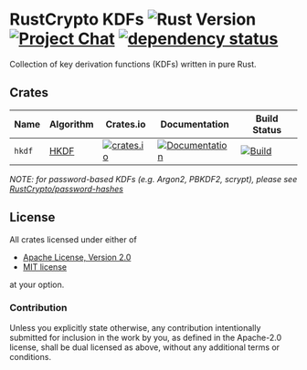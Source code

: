 # RustCrypto KDFs ![Rust Version][rustc-image] [![Project Chat][chat-image]][chat-link] [![dependency status][deps-image]][deps-link]

Collection of key derivation functions (KDFs) written in pure Rust.

## Crates

| Name   | Algorithm | Crates.io     | Documentation | Build Status |
|--------|-----------|---------------|---------------|--------------|
| `hkdf` | [HKDF]    | [![crates.io](https://img.shields.io/crates/v/hkdf.svg)](https://crates.io/crates/hkdf) | [![Documentation](https://docs.rs/hkdf/badge.svg)](https://docs.rs/hkdf) | [![Build](https://github.com/RustCrypto/KDFs/workflows/hkdf/badge.svg?branch=master&event=push)](https://github.com/RustCrypto/KDFs/actions?query=workflow:hkdf+branch:master)

*NOTE: for password-based KDFs (e.g. Argon2, PBKDF2, scrypt), please see [RustCrypto/password-hashes]*

## License

All crates licensed under either of

 * [Apache License, Version 2.0](http://www.apache.org/licenses/LICENSE-2.0)
 * [MIT license](http://opensource.org/licenses/MIT)

at your option.

### Contribution

Unless you explicitly state otherwise, any contribution intentionally submitted
for inclusion in the work by you, as defined in the Apache-2.0 license, shall be
dual licensed as above, without any additional terms or conditions.

[//]: # (badges)

[rustc-image]: https://img.shields.io/badge/rustc-1.41+-blue.svg
[chat-image]: https://img.shields.io/badge/zulip-join_chat-blue.svg
[chat-link]: https://rustcrypto.zulipchat.com/#narrow/stream/260043-KDFs
[deps-image]: https://deps.rs/repo/github/RustCrypto/KDFs/status.svg
[deps-link]: https://deps.rs/repo/github/RustCrypto/KDFs

[//]: # (algorithms)

[HKDF]: https://en.wikipedia.org/wiki/HKDF
[RustCrypto/password-hashes]: https://github.com/RustCrypto/password-hashes
